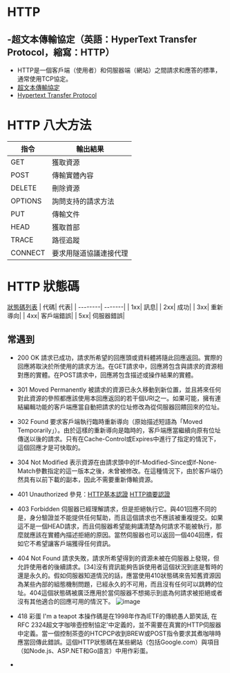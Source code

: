# HTTP
## -超文本傳輸協定（英語：HyperText Transfer Protocol，縮寫：HTTP）
- HTTP是一個客戶端（使用者）和伺服器端（網站）之間請求和應答的標準，通常使用TCP協定。
- [超文本傳輸協定](https://zh.wikipedia.org/wiki/%E8%B6%85%E6%96%87%E6%9C%AC%E4%BC%A0%E8%BE%93%E5%8D%8F%E8%AE%AE "link")
- [Hypertext Transfer Protocol](https://en.wikipedia.org/wiki/Hypertext_Transfer_Protocol"link")
# HTTP 八大方法
| 指令| 輸出結果|
| -------| -------|
| GET| 獲取資源|
| POST| 傳輸實體內容
| DELETE| 刪除資源|
| OPTIONS| 詢問支持的請求方法|
| PUT| 傳輸文件|
| HEAD| 獲取首部|
| TRACE| 路徑追蹤|
| CONNECT| 要求用隧道協議連接代理|
# HTTP 狀態碼
[狀態碼列表](https://zh.wikipedia.org/wiki/HTTP%E7%8A%B6%E6%80%81%E7%A0%81)
| 代碼| 代表|
| --------| -------|
| 1xx| 訊息|
| 2xx| 成功|
| 3xx| 重新導向|
| 4xx| 客戶端錯誤|
| 5xx| 伺服器錯誤|
## 常遇到
- 200 OK
請求已成功，請求所希望的回應頭或資料體將隨此回應返回。實際的回應將取決於所使用的請求方法。在GET請求中，回應將包含與請求的資源相對應的實體。在POST請求中，回應將包含描述或操作結果的實體。
- 301 Moved Permanently
被請求的資源已永久移動到新位置，並且將來任何對此資源的參照都應該使用本回應返回的若干個URI之一。如果可能，擁有連結編輯功能的客戶端應當自動把請求的位址修改為從伺服器回饋回來的位址。
- 302 Found
要求客戶端執行臨時重新導向（原始描述短語為「Moved Temporarily」）。由於這樣的重新導向是臨時的，客戶端應當繼續向原有位址傳送以後的請求。只有在Cache-Control或Expires中進行了指定的情況下，這個回應才是可快取的。
- 304 Not Modified
表示資源在由請求頭中的If-Modified-Since或If-None-Match參數指定的這一版本之後，未曾被修改。在這種情況下，由於客戶端仍然具有以前下載的副本，因此不需要重新傳輸資源。
- 401 Unauthorized 參見：[HTTP基本認證](https://zh.wikipedia.org/wiki/HTTP%E5%9F%BA%E6%9C%AC%E8%AE%A4%E8%AF%81) [HTTP摘要認證](https://zh.wikipedia.org/wiki/HTTP%E6%91%98%E8%A6%81%E8%AE%A4%E8%AF%81)
- 403 Forbidden
伺服器已經理解請求，但是拒絕執行它。與401回應不同的是，身分驗證並不能提供任何幫助，而且這個請求也不應該被重複提交。如果這不是一個HEAD請求，而且伺服器希望能夠講清楚為何請求不能被執行，那麼就應該在實體內描述拒絕的原因。當然伺服器也可以返回一個404回應，假如它不希望讓客戶端獲得任何資訊。
- 404 Not Found
請求失敗，請求所希望得到的資源未被在伺服器上發現，但允許使用者的後續請求。[34]沒有資訊能夠告訴使用者這個狀況到底是暫時的還是永久的。假如伺服器知道情況的話，應當使用410狀態碼來告知舊資源因為某些內部的組態機制問題，已經永久的不可用，而且沒有任何可以跳轉的位址。404這個狀態碼被廣泛應用於當伺服器不想揭示到底為何請求被拒絕或者沒有其他適合的回應可用的情況下。
![image](https://user-images.githubusercontent.com/90757612/138025519-b698da70-20d1-4c0f-ae43-f785c8ac11af.png)

- 418 彩蛋 I'm a teapot
本操作碼是在1998年作為IETF的傳統愚人節笑話, 在RFC 2324超文字咖啡壺控制協定'中定義的，並不需要在真實的HTTP伺服器中定義。當一個控制茶壺的HTCPCP收到BREW或POST指令要求其煮咖啡時應當回傳此錯誤。這個HTTP狀態碼在某些網站（包括Google.com）與項目（如Node.js、ASP.NET和Go語言）中用作彩蛋。
-

